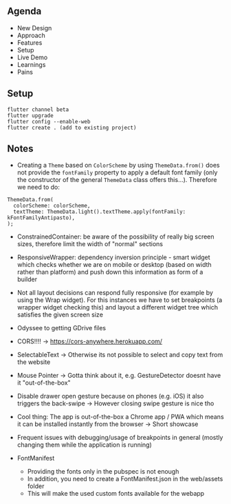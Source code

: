## Agenda

- New Design
- Approach
- Features
- Setup
- Live Demo
- Learnings
- Pains

## Setup

```
flutter channel beta
flutter upgrade
flutter config --enable-web
flutter create . (add to existing project)
```

## Notes

- Creating a `Theme` based on `ColorScheme` by using `ThemeData.from()` does not provide the `fontFamily` property to apply a default font family (only the constructor of the general `ThemeData` class offers this...). Therefore we need to do:

```
ThemeData.from(
  colorScheme: colorScheme,
  textTheme: ThemeData.light().textTheme.apply(fontFamily: kFontFamilyAntipasto),
);
```

- ConstrainedContainer: be aware of the possibility of really big screen sizes, therefore limit the width of "normal" sections
- ResponsiveWrapper: dependency inversion principle - smart widget which checks whether we are on mobile or desktop (based on width rather than platform) and push down this information as form of a builder
- Not all layout decisions can respond fully responsive (for example by using the Wrap widget). For this instances we have to set breakpoints (a wrapper widget checking this) and layout a different widget tree which satisfies the given screen size

- Odyssee to getting GDrive files

- CORS!!!! -> https://cors-anywhere.herokuapp.com/

- SelectableText -> Otherwise its not possible to select and copy text from the website

- Mouse Pointer -> Gotta think about it, e.g. GestureDetector doesnt have it "out-of-the-box"

- Disable drawer open gesture because on phones (e.g. iOS) it also triggers the back-swipe -> However closing swipe gesture is nice tho

- Cool thing: The app is out-of-the-box a Chrome app / PWA which means it can be installed instantly from the browser -> Short showcase

- Frequent issues with debugging/usage of breakpoints in general (mostly changing them while the application is running)

- FontManifest
  - Providing the fonts only in the pubspec is not enough
  - In addition, you need to create a FontManifest.json in the web/assets folder
  - This will make the used custom fonts available for the webapp